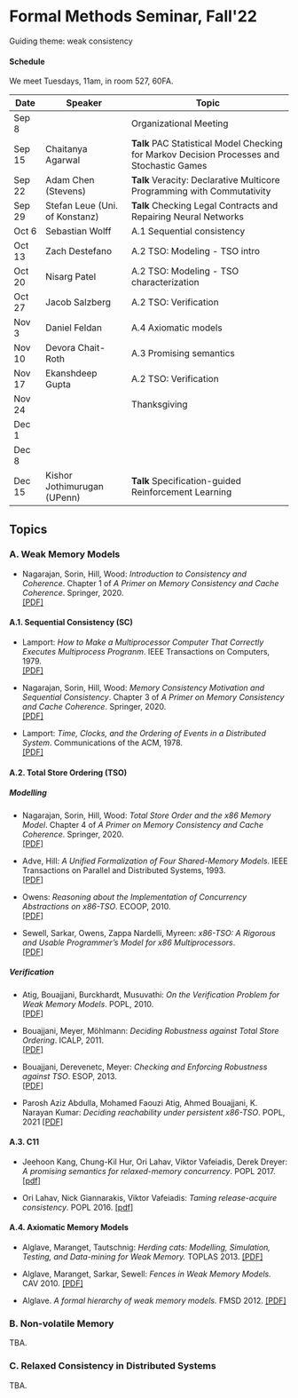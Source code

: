 Formal Methods Seminar, Fall'22
===============================

Guiding theme: weak consistency

#### Schedule

We meet Tuesdays, 11am, in room 527, 60FA.

| Date | Speaker | Topic |
| ---- | ------- | ----- |
| Sep 8  |       | Organizational Meeting
| Sep 15 | Chaitanya Agarwal | **Talk**  PAC Statistical Model Checking for Markov Decision Processes and Stochastic Games
| Sep 22 | Adam Chen (Stevens)      | **Talk** Veracity: Declarative Multicore Programming with Commutativity
| Sep 29 | Stefan Leue (Uni. of Konstanz) | **Talk** Checking Legal Contracts and Repairing Neural Networks
| Oct 6  | Sebastian Wolff      | A.1 Sequential consistency
| Oct 13 | Zach Destefano      | A.2 TSO: Modeling - TSO intro
| Oct 20 | Nisarg Patel      | A.2 TSO: Modeling - TSO characterization
| Oct 27 | Jacob Salzberg     | A.2 TSO: Verification
| Nov 3  | Daniel Feldan      | A.4 Axiomatic models
| Nov 10 | Devora Chait-Roth      | A.3 Promising semantics
| Nov 17 | Ekanshdeep Gupta   | A.2 TSO: Verification
| Nov 24 |       | Thanksgiving
| Dec 1  |       | 
| Dec 8  |       | 
| Dec 15 | Kishor Jothimurugan (UPenn)  | **Talk** Specification-guided Reinforcement Learning



Topics
------

### A. Weak Memory Models

  - Nagarajan, Sorin, Hill, Wood:
    *Introduction to Consistency and Coherence*.
    Chapter 1 of *A Primer on Memory Consistency and Cache Coherence*.
    Springer, 2020.  
    [[PDF]](https://link.springer.com/content/pdf/10.1007/978-3-031-01764-3_1.pdf)

#### A.1. Sequential Consistency (SC)

  - Lamport:
    *How to Make a Multiprocessor Computer That Correctly Executes Multiprocess Progranm*.
    IEEE Transactions on Computers, 1979.  
    [[PDF]](https://www.microsoft.com/en-us/research/uploads/prod/2016/12/How-to-Make-a-Multiprocessor-Computer-That-Correctly-Executes-Multiprocess-Programs.pdf)

  - Nagarajan, Sorin, Hill, Wood:
    *Memory Consistency Motivation and Sequential Consistency*.
    Chapter 3 of *A Primer on Memory Consistency and Cache Coherence*.
    Springer, 2020.  
    [[PDF]](https://link.springer.com/content/pdf/10.1007/978-3-031-01764-3_3.pdf)

  - Lamport:
    *Time, Clocks, and the Ordering of Events in a Distributed System*.
    Communications of the ACM, 1978.  
    [[PDF]](https://dl.acm.org/doi/pdf/10.1145/359545.359563)

#### A.2. Total Store Ordering (TSO)

##### Modelling

  - Nagarajan, Sorin, Hill, Wood:
    *Total Store Order and the x86 Memory Model*.
    Chapter 4 of *A Primer on Memory Consistency and Cache Coherence*.
    Springer, 2020.  
    [[PDF]](https://link.springer.com/content/pdf/10.1007/978-3-031-01764-3_4.pdf)

  - Adve, Hill:
    *A Unified Formalization of Four Shared-Memory Models*.
    IEEE Transactions on Parallel and Distributed Systems, 1993.  
    [[PDF]](https://pages.cs.wisc.edu/~markhill/papers/topds93_drf1.pdf)

  - Owens:
    *Reasoning about the Implementation of Concurrency Abstractions on x86-TSO*.
    ECOOP, 2010.  
    [[PDF]](https://link.springer.com/content/pdf/10.1007/978-3-642-14107-2_23.pdf)

  - Sewell, Sarkar, Owens, Zappa Nardelli, Myreen:
    *x86-TSO: A Rigorous and Usable Programmer’s Model for x86 Multiprocessors*.  
    [[PDF]](https://dl.acm.org/doi/pdf/10.1145/1785414.1785443)

##### Verification

  - Atig, Bouajjani, Burckhardt, Musuvathi:
    *On the Verification Problem for Weak Memory Models*.
    POPL, 2010.  
    [[PDF]](https://dl.acm.org/doi/pdf/10.1145/1707801.1706303)

  - Bouajjani, Meyer, Möhlmann:
    *Deciding Robustness against Total Store Ordering*.
    ICALP, 2011.  
    [[PDF]](https://link.springer.com/content/pdf/10.1007/978-3-642-22012-8_34.pdf)

  - Bouajjani, Derevenetc, Meyer:
    *Checking and Enforcing Robustness against TSO*.
    ESOP, 2013.  
    [[PDF]](https://link.springer.com/content/pdf/10.1007/978-3-642-37036-6_29.pdf)


  - Parosh Aziz Abdulla, Mohamed Faouzi Atig, Ahmed Bouajjani, K. Narayan Kumar:
    *Deciding reachability under persistent x86-TSO*.
    POPL, 2021
    [[PDF]](https://dl.acm.org/doi/10.1145/3434337)

#### A.3. C11

  - Jeehoon Kang, Chung-Kil Hur, Ori Lahav, Viktor Vafeiadis, Derek Dreyer:
    *A promising semantics for relaxed-memory concurrency*. 
    POPL 2017.
    [[pdf]](https://dl.acm.org/doi/10.1145/3009837.3009850)

  - Ori Lahav, Nick Giannarakis, Viktor Vafeiadis:
    *Taming release-acquire consistency*. 
    POPL 2016.
    [[pdf]](https://dl.acm.org/doi/10.1145/2837614.2837643)

#### A.4. Axiomatic Memory Models

  - Alglave, Maranget, Tautschnig:
    *Herding cats: Modelling, Simulation, Testing, and Data-mining for Weak Memory.*
    TOPLAS 2013.
    [[PDF]](http://www0.cs.ucl.ac.uk/staff/j.alglave/papers/toplas14.pdf)
 
  - Alglave, Maranget, Sarkar, Sewell:
    *Fences in Weak Memory Models.*
    CAV 2010.
    [[PDF]](http://www0.cs.ucl.ac.uk/staff/J.Alglave/papers/cav10.pdf)
    
  - Alglave.
    *A formal hierarchy of weak memory models.*
    FMSD 2012.
    [[PDF]](http://www0.cs.ucl.ac.uk/staff/J.Alglave/papers/fmsd12-41-2.pdf)
    

### B.  Non-volatile Memory

TBA.

### C. Relaxed Consistency in Distributed Systems

TBA.
